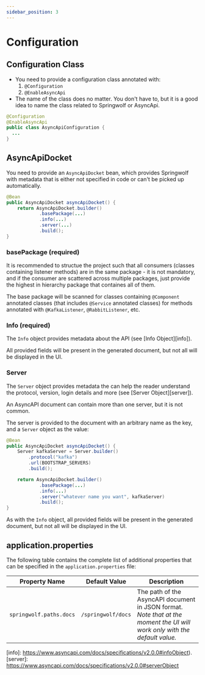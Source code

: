 ```yaml
---
sidebar_position: 3
---
```


# Configuration

## Configuration Class

- You need to provide a configuration class annotated with:
  1. `@Configuration`
  2. `@EnableAsyncApi`
- The name of the class does no matter. You don't have to, but it is a good idea to name the class related to Springwolf or AsyncApi.

```java
@Configuration
@EnableAsyncApi
public class AsyncApiConfiguration {
  ...
}
```

## AsyncApiDocket

You need to provide an `AsyncApiDocket` bean, which provides Springwolf with metadata that is either not specified in code or can't be picked up automatically.

```java
@Bean
public AsyncApiDocket asyncApiDocket() {
    return AsyncApiDocket.builder()
            .basePackage(...)
            .info(...)
            .server(...)
            .build();
}
```

### basePackage (required)

It is recommended to structue the project such that all consumers (classes containing listener methods) are in the same package - it is not mandatory, and if the consumer are scattered across multiple packages, just provide the highest in hierarchy package that containes all of them.

The base package will be scanned for classes containing `@Component` annotated classes (that includes `@Service` annotated classes) for methods annotated with `@KafkaListener`, `@RabbitListener`, etc.

### Info (required)

The `Info` object provides metadata about the API (see [Info Object][info]).

All provided fields will be present in the generated document, but not all will be displayed in the UI.

### Server

The `Server` object provides metadata the can help the reader understand the protocol, version, login details and more (see [Server Object][server]).

An AsyncAPI document can contain more than one server, but it is not common.

The server is provided to the document with an arbitrary name as the key, and a `Server` object as the value:

```java
@Bean
public AsyncApiDocket asyncApiDocket() {
    Server kafkaServer = Server.builder()
        .protocol("kafka")
        .url(BOOTSTRAP_SERVERS)
        .build();

    return AsyncApiDocket.builder()
            .basePackage(...)
            .info(...)
            .server("whatever name you want", kafkaServer)
            .build();
}
```

As with the `Info` object, all provided fields will be present in the generated document, but not all will be displayed in the UI.

## application.properties

The following table contains the complete list of additional properties that can be specified in the `application.properties` file:

| Property Name | Default Value | Description |
| ------------- | ------------- | ----------- |
| `springwolf.paths.docs` | `/springwolf/docs` | The path of the AsyncAPI document in JSON format. *Note that at the moment the UI will work only with the default value.* |

[info]: https://www.asyncapi.com/docs/specifications/v2.0.0#infoObject).
[server]: https://www.asyncapi.com/docs/specifications/v2.0.0#serverObject